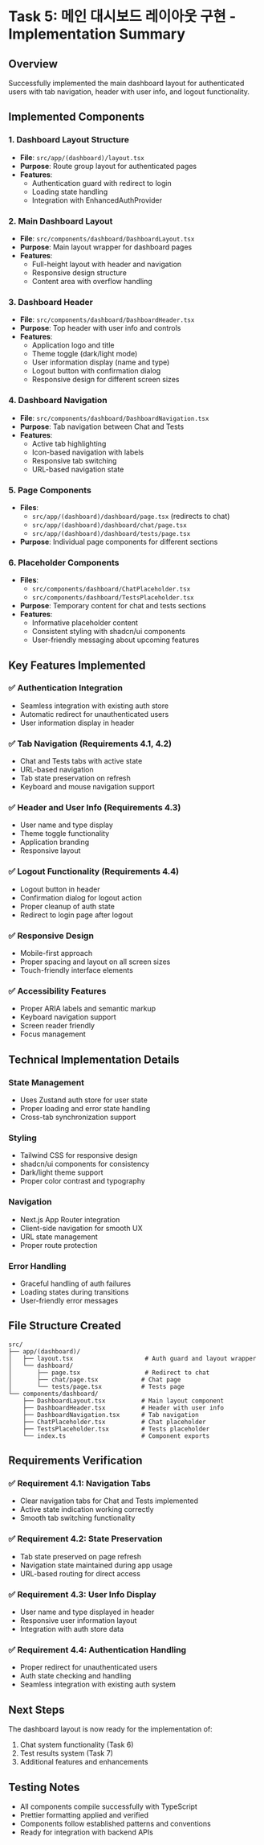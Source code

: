 # Task 5: 메인 대시보드 레이아웃 구현 - Implementation Summary

## Overview

Successfully implemented the main dashboard layout for authenticated users with tab navigation, header with user info, and logout functionality.

## Implemented Components

### 1. Dashboard Layout Structure

- **File**: `src/app/(dashboard)/layout.tsx`
- **Purpose**: Route group layout for authenticated pages
- **Features**:
  - Authentication guard with redirect to login
  - Loading state handling
  - Integration with EnhancedAuthProvider

### 2. Main Dashboard Layout

- **File**: `src/components/dashboard/DashboardLayout.tsx`
- **Purpose**: Main layout wrapper for dashboard pages
- **Features**:
  - Full-height layout with header and navigation
  - Responsive design structure
  - Content area with overflow handling

### 3. Dashboard Header

- **File**: `src/components/dashboard/DashboardHeader.tsx`
- **Purpose**: Top header with user info and controls
- **Features**:
  - Application logo and title
  - Theme toggle (dark/light mode)
  - User information display (name and type)
  - Logout button with confirmation dialog
  - Responsive design for different screen sizes

### 4. Dashboard Navigation

- **File**: `src/components/dashboard/DashboardNavigation.tsx`
- **Purpose**: Tab navigation between Chat and Tests
- **Features**:
  - Active tab highlighting
  - Icon-based navigation with labels
  - Responsive tab switching
  - URL-based navigation state

### 5. Page Components

- **Files**:
  - `src/app/(dashboard)/dashboard/page.tsx` (redirects to chat)
  - `src/app/(dashboard)/dashboard/chat/page.tsx`
  - `src/app/(dashboard)/dashboard/tests/page.tsx`
- **Purpose**: Individual page components for different sections

### 6. Placeholder Components

- **Files**:
  - `src/components/dashboard/ChatPlaceholder.tsx`
  - `src/components/dashboard/TestsPlaceholder.tsx`
- **Purpose**: Temporary content for chat and tests sections
- **Features**:
  - Informative placeholder content
  - Consistent styling with shadcn/ui components
  - User-friendly messaging about upcoming features

## Key Features Implemented

### ✅ Authentication Integration

- Seamless integration with existing auth store
- Automatic redirect for unauthenticated users
- User information display in header

### ✅ Tab Navigation (Requirements 4.1, 4.2)

- Chat and Tests tabs with active state
- URL-based navigation
- Tab state preservation on refresh
- Keyboard and mouse navigation support

### ✅ Header and User Info (Requirements 4.3)

- User name and type display
- Theme toggle functionality
- Application branding
- Responsive layout

### ✅ Logout Functionality (Requirements 4.4)

- Logout button in header
- Confirmation dialog for logout action
- Proper cleanup of auth state
- Redirect to login page after logout

### ✅ Responsive Design

- Mobile-first approach
- Proper spacing and layout on all screen sizes
- Touch-friendly interface elements

### ✅ Accessibility Features

- Proper ARIA labels and semantic markup
- Keyboard navigation support
- Screen reader friendly
- Focus management

## Technical Implementation Details

### State Management

- Uses Zustand auth store for user state
- Proper loading and error state handling
- Cross-tab synchronization support

### Styling

- Tailwind CSS for responsive design
- shadcn/ui components for consistency
- Dark/light theme support
- Proper color contrast and typography

### Navigation

- Next.js App Router integration
- Client-side navigation for smooth UX
- URL state management
- Proper route protection

### Error Handling

- Graceful handling of auth failures
- Loading states during transitions
- User-friendly error messages

## File Structure Created

```
src/
├── app/(dashboard)/
│   ├── layout.tsx                    # Auth guard and layout wrapper
│   └── dashboard/
│       ├── page.tsx                  # Redirect to chat
│       ├── chat/page.tsx            # Chat page
│       └── tests/page.tsx           # Tests page
└── components/dashboard/
    ├── DashboardLayout.tsx          # Main layout component
    ├── DashboardHeader.tsx          # Header with user info
    ├── DashboardNavigation.tsx      # Tab navigation
    ├── ChatPlaceholder.tsx          # Chat placeholder
    ├── TestsPlaceholder.tsx         # Tests placeholder
    └── index.ts                     # Component exports
```

## Requirements Verification

### ✅ Requirement 4.1: Navigation Tabs

- Clear navigation tabs for Chat and Tests implemented
- Active state indication working correctly
- Smooth tab switching functionality

### ✅ Requirement 4.2: State Preservation

- Tab state preserved on page refresh
- Navigation state maintained during app usage
- URL-based routing for direct access

### ✅ Requirement 4.3: User Info Display

- User name and type displayed in header
- Responsive user information layout
- Integration with auth store data

### ✅ Requirement 4.4: Authentication Handling

- Proper redirect for unauthenticated users
- Auth state checking and handling
- Seamless integration with existing auth system

## Next Steps

The dashboard layout is now ready for the implementation of:

1. Chat system functionality (Task 6)
2. Test results system (Task 7)
3. Additional features and enhancements

## Testing Notes

- All components compile successfully with TypeScript
- Prettier formatting applied and verified
- Components follow established patterns and conventions
- Ready for integration with backend APIs
